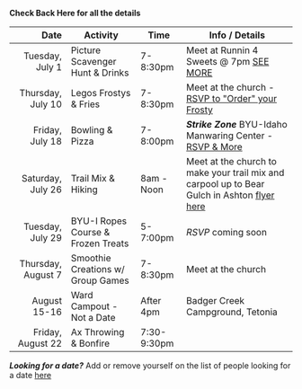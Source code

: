 **Check Back Here for all the details**

|               Date | Activity                           | Time        | Info / Details                                                        |
|-------------------:|------------------------------------|-------------|-----------------------------------------------------------------------|
|    Tuesday, July 1 | Picture Scavenger Hunt & Drinks    | 7-8:30pm    | Meet at Runnin 4 Sweets @ 7pm [SEE MORE](scavenger)                   |
|  Thursday, July 10 | Legos Frostys & Fries              | 7-8:30pm    | Meet at the church - [RSVP to "Order" your Frosty](legos)             |
|    Friday, July 18 | Bowling & Pizza                    | 7-8:00pm    | ***Strike Zone*** BYU-Idaho Manwaring Center - [RSVP & More](bowling) |
|  Saturday, July 26 | Trail Mix & Hiking                 | 8am - Noon  | Meet at the church to make your trail mix and carpool up to Bear Gulch in Ashton [flyer here](hiking) |
|   Tuesday, July 29 | BYU-I Ropes Course & Frozen Treats | 5-7:00pm    | *RSVP* coming soon                                                    |
| Thursday, August 7 | Smoothie Creations w/ Group Games  | 7-8:30pm    | Meet at the church                                                    |
|       August 15-16 | Ward Campout - Not a Date          | After 4pm   | Badger Creek Campground, Tetonia                                      |
|  Friday, August 22 | Ax Throwing & Bonfire              | 7:30-9:30pm |                                                                       |

**_Looking for a date?_** Add or remove yourself on the list of people looking for a date [here](https://docs.google.com/spreadsheets/d/1ejb8PIBNJB9w0nGALb3x0f0VkHCh25d-yF8GJUUSq_4/edit?usp=sharing)

